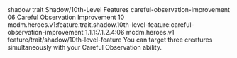 <ability>
  <metadata>
    <class>shadow</class>
    <feature_type>trait</feature_type>
    <file_dpath>Shadow/10th-Level Features</file_dpath>
    <item_id>careful-observation-improvement</item_id>
    <item_index>06</item_index>
    <item_name>Careful Observation Improvement</item_name>
    <level>10</level>
    <scc>mcdm.heroes.v1:feature.trait.shadow.10th-level-feature:careful-observation-improvement</scc>
    <scdc>1.1.1:7.1.2.4:06</scdc>
    <source>mcdm.heroes.v1</source>
    <type>feature/trait/shadow/10th-level-feature</type>
  </metadata>
  <effects>
    <effect type="mundane">You can target three creatures simultaneously with your Careful Observation ability.</effect>
  </effects>
</ability>
